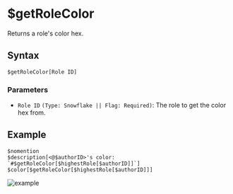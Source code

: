 # $getRoleColor
Returns a role's color hex.

## Syntax
```
$getRoleColor[Role ID]
```

### Parameters
- `Role ID` `(Type: Snowflake || Flag: Required)`: The role to get the color hex from.

## Example
```
$nomention
$description[<@$authorID>'s color: `#$getRoleColor[$highestRole[$authorID]]`]
$color[$getRoleColor[$highestRole[$authorID]]]
```

![example](https://user-images.githubusercontent.com/69215413/123296726-e7b59080-d4e4-11eb-8b7d-4712af14faa6.png)

